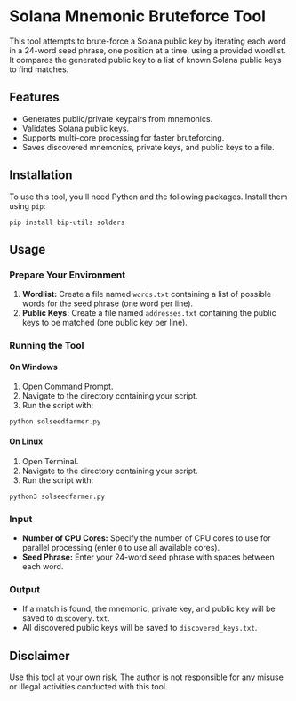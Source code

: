 <h1>Solana Mnemonic Bruteforce Tool</h1>

<p>This tool attempts to brute-force a Solana public key by iterating each word in a 24-word seed phrase, one position at a time, using a provided wordlist. It compares the generated public key to a list of known Solana public keys to find matches.</p>

<h2>Features</h2>

<ul>
  <li>Generates public/private keypairs from mnemonics.</li>
  <li>Validates Solana public keys.</li>
  <li>Supports multi-core processing for faster bruteforcing.</li>
  <li>Saves discovered mnemonics, private keys, and public keys to a file.</li>
</ul>

<h2>Installation</h2>

<p>To use this tool, you'll need Python and the following packages. Install them using <code>pip</code>:</p>

<p><code>pip install bip-utils solders</code></p>

<h2>Usage</h2>

<h3>Prepare Your Environment</h3>

<ol>
  <li><strong>Wordlist:</strong> Create a file named <code>words.txt</code> containing a list of possible words for the seed phrase (one word per line).</li>
  <li><strong>Public Keys:</strong> Create a file named <code>addresses.txt</code> containing the public keys to be matched (one public key per line).</li>
</ol>

<h3>Running the Tool</h3>

<h4>On Windows</h4>

<ol>
  <li>Open Command Prompt.</li>
  <li>Navigate to the directory containing your script.</li>
  <li>Run the script with:</li>
</ol>

<p><code>python solseedfarmer.py</code></p>

<h4>On Linux</h4>

<ol>
  <li>Open Terminal.</li>
  <li>Navigate to the directory containing your script.</li>
  <li>Run the script with:</li>
</ol>

<p><code>python3 solseedfarmer.py</code></p>

<h3>Input</h3>

<ul>
  <li><strong>Number of CPU Cores:</strong> Specify the number of CPU cores to use for parallel processing (enter <code>0</code> to use all available cores).</li>
  <li><strong>Seed Phrase:</strong> Enter your 24-word seed phrase with spaces between each word.</li>
</ul>

<h3>Output</h3>

<ul>
  <li>If a match is found, the mnemonic, private key, and public key will be saved to <code>discovery.txt</code>.</li>
  <li>All discovered public keys will be saved to <code>discovered_keys.txt</code>.</li>
</ul>



<h2>Disclaimer</h2>

<p>Use this tool at your own risk. The author is not responsible for any misuse or illegal activities conducted with this tool.</p>
